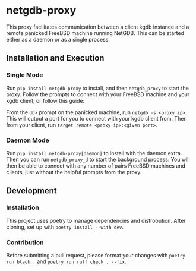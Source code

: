 # netgdb-proxy
This proxy facilitates communication between a client kgdb instance and a remote
panicked FreeBSD machine running NetGDB. This can be started either as a daemon
or as a single process.

## Installation and Execution

### Single Mode
Run `pip install netgdb-proxy` to install, and then `netgdb_proxy` to start
the proxy. Follow the prompts to connect with your FreeBSD machine and your kgdb
client, or follow this guide:

From the `db>` prompt on the panicked machine, run `netgdb -s <proxy ip>`. This
will output a port for you to connect with your kgdb client from.
Then from your client, run `target remote <proxy ip>:<given port>`.

### Daemon Mode
Run `pip install netgdb-proxy[daemon]` to install with the daemon extra. Then
you can run `netgdb_proxy_d` to start the background process. You will then
be able to connect with any number of pairs FreeBSD machines and clients, just
without the helpful prompts from the proxy.

## Development

### Installation
This project uses poetry to manage dependencies and distrobution. After cloning,
set up with `poetry install --with dev`.

### Contribution
Before submitting a pull request, please format your changes with
`poetry run black .` and `poetry run ruff check . --fix`.